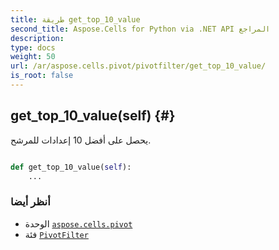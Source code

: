 ```yaml
---
title: طريقة get_top_10_value
second_title: Aspose.Cells for Python via .NET API المراجع
description:
type: docs
weight: 50
url: /ar/aspose.cells.pivot/pivotfilter/get_top_10_value/
is_root: false
---
```

##  get_top_10_value(self) {#}
يحصل على أفضل 10 إعدادات للمرشح.



```python

def get_top_10_value(self):
    ...
```





###  أنظر أيضا
* الوحدة [`aspose.cells.pivot`](../../)
* فئة [`PivotFilter`](/cells/python-net/ar/aspose.cells.pivot/pivotfilter)

